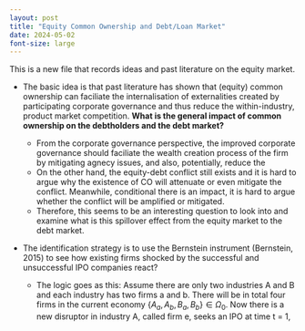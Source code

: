 ```yaml
---
layout: post
title: "Equity Common Ownership and Debt/Loan Market"
date: 2024-05-02
font-size: large
---
```


This is a new file that records ideas and past literature on the equity market. 

-  The basic idea is that past literature has shown that (equity) common ownership can faciliate the internalisation of externalities created by participating corporate governance and thus reduce the within-industry, product market competition. <b>What is the general impact of common ownership on the debtholders and the debt market?</b>
   -  From the corporate governance perspective, the improved corporate governance should faciliate the wealth creation process of the firm by mitigating agnecy issues, and also, potentially, reduce the
   -  On the other hand, the equity-debt conflict still exists and it is hard to argue why the existence of CO will attenuate or even mitigate the conflict. Meanwhile, conditional there is an impact, it is hard to argue whether the conflict will be amplified or mitigated.
   -  Therefore, this seems to be an interesting question to look into and examine what is this spillover effect from the equity market to the debt market.
 
-  The identification strategy is to use the Bernstein instrument (Bernstein, 2015) to see how existing firms shocked by the successful and unsuccessful IPO companies react?
   -  The logic goes as this: Assume there are only two industries A and B and each industry has two firms a and b. There will be in total four firms in the current economy $\{A_a, A_b, B_a, B_b\} \in \Omega_0$. Now there is a new disruptor in industry A, called firm e, seeks an IPO at time t = 1, 

